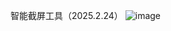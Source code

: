 智能截屏工具（2025.2.24）
![image](https://github.com/user-attachments/assets/bf23c258-c9e5-492d-83d2-42257bea4d09)

